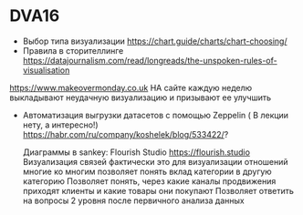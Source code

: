 # DVA16
* Выбор типа визуализации
https://chart.guide/charts/chart-choosing/
* Правила в сторителлинге
https://datajournalism.com/read/longreads/the-unspoken-rules-of-visualisation

https://www.makeovermonday.co.uk  НА сайте каждую неделю выкладывают неудачную визуализацию и призывают ее улучшить  
* Автоматизация выгрузки датасетов с помощью Zeppelin ( В лекции нету, а интересно!)
  https://habr.com/ru/company/koshelek/blog/533422/?

  Диаграммы в sankey: Flourish Studio https://flourish.studio
Визуализация связей фактически это для визуализации отношений многие ко многим
позволяет понять вклад категории в другую категорию
Позволяет понять, через какие каналы продвижения приходят клиенты и какие товары они покупают
Позволяет ответить на вопросы 2 уровня после первичного анализа данных
